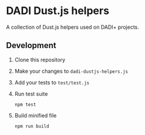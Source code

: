 # DADI Dust.js helpers

A collection of Dust.js helpers used on DADI+ projects.

## Development

1. Clone this repository

2. Make your changes to `dadi-dustjs-helpers.js`

3. Add your tests to `test/test.js`

4. Run test suite
   
   ```
   npm test
   ```

5. Build minified file

   ```
   npm run build
   ```
